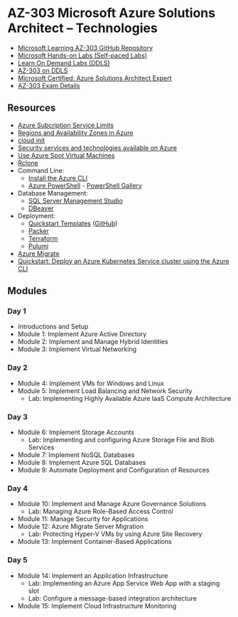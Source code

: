 # AZ-303 Microsoft Azure Solutions Architect – Technologies

* [Microsoft Learning AZ-303 GitHub Repository](https://github.com/MicrosoftLearning/AZ-303-Microsoft-Azure-Architect-Technologies)
* [Microsoft Hands-on Labs (Self-paced Labs)](https://www.microsoft.com/handsonlabs/selfpacedlabs)
* [Learn On Demand Labs (DDLS)](https://ddls.learnondemand.net/)
* [AZ-303 on DDLS](https://www.ddls.com.au/courses/microsoft/azure/microsoft-az-303t00-microsoft-azure-architect-technologies/)
* [Microsoft Certified: Azure Solutions Architect Expert](https://docs.microsoft.com/en-us/learn/certifications/azure-solutions-architect/)
* [AZ-303 Exam Details](https://docs.microsoft.com/en-us/learn/certifications/exams/az-303)

## Resources

* [Azure Subcription Service Limits](https://docs.microsoft.com/en-us/azure/azure-resource-manager/management/azure-subscription-service-limits)
* [Regions and Availability Zones in Azure](https://docs.microsoft.com/en-us/azure/availability-zones/az-overview)
* [cloud init](https://cloud-init.io/)
* [Security services and technologies available on Azure](https://docs.microsoft.com/en-us/azure/security/fundamentals/services-technologies)
* [Use Azure Spot Virtual Machines](https://docs.microsoft.com/en-us/azure/virtual-machines/spot-vms)
* [Rclone](https://rclone.org/)
* Command Line:
  * [Install the Azure CLI](https://docs.microsoft.com/en-us/cli/azure/install-azure-cli)
  * [Azure PowerShell](https://docs.microsoft.com/en-us/powershell/azure/?view=azps-5.8.0) - [PowerShell Gallery](https://www.powershellgallery.com/)
* Database Management:
  * [SQL Server Management Studio](https://docs.microsoft.com/en-us/sql/ssms/download-sql-server-management-studio-ssms)
  * [DBeaver](https://dbeaver.io/)
* Deployment:
  * [Quickstart Templates](https://azure.microsoft.com/en-au/resources/templates/) ([GitHub](https://github.com/Azure/azure-quickstart-templates))
  * [Packer](https://www.packer.io/)
  * [Terraform](https://www.terraform.io/)
  * [Pulumi](https://www.pulumi.com/)
* [Azure Migrate](https://docs.microsoft.com/en-us/azure/migrate/migrate-services-overview)
* [Quickstart: Deploy an Azure Kubernetes Service cluster using the Azure CLI](https://docs.microsoft.com/en-au/azure/aks/kubernetes-walkthrough)

## Modules

### Day 1

* Introductions and Setup
* Module 1: Implement Azure Active Directory
* Module 2: Implement and Manage Hybrid Identities
* Module 3: Implement Virtual Networking

### Day 2

* Module 4: Implement VMs for Windows and Linux
* Module 5: Implement Load Balancing and Network Security
  * Lab: Implementing Highly Available Azure IaaS Compute Architecture

### Day 3

* Module 6: Implement Storage Accounts
  * Lab: Implementing and configuring Azure Storage File and Blob Services
* Module 7: Implement NoSQL Databases
* Module 8: Implement Azure SQL Databases
* Module 9: Automate Deployment and Configuration of Resources

### Day 4

* Module 10: Implement and Manage Azure Governance Solutions
  * Lab: Managing Azure Role-Based Access Control
* Module 11: Manage Security for Applications
* Module 12: Azure Migrate Server Migration
  * Lab: Protecting Hyper-V VMs by using Azure Site Recovery
* Module 13: Implement Container-Based Applications
 
### Day 5

* Module 14: Implement an Application Infrastructure
  * Lab: Implementing an Azure App Service Web App with a staging slot
  * Lab: Configure a message-based integration architecture
* Module 15: Implement Cloud Infrastructure Monitoring


